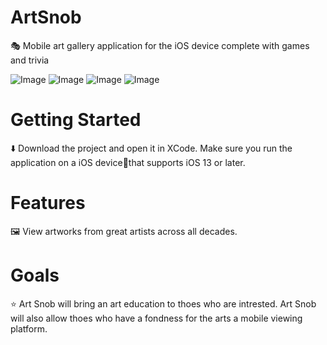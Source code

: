 # ArtSnob

🎭  Mobile art gallery application for the iOS device complete with games and trivia

![Image](https://i.imgur.com/TLoUl1Pm.png)
![Image](https://i.imgur.com/UBENB5Dm.png)
![Image](https://i.imgur.com/WgrhBIzm.png)
![Image](https://i.imgur.com/5je8ATom.png)

# Getting Started

⬇️ Download the project and open it in XCode. Make sure you run the application on a iOS device📱that supports iOS 13 or later.

# Features

🖼 View artworks from great artists across all decades. 


# Goals

⭐️ Art Snob will bring an art education to thoes who are intrested. Art Snob will also allow thoes who have a fondness for the arts a mobile viewing platform.



